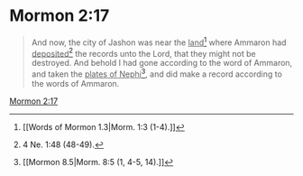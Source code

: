 # Mormon 2:17

> And now, the city of Jashon was near the <u>land</u>[^a] where Ammaron had <u>deposited</u>[^b] the records unto the Lord, that they might not be destroyed. And behold I had gone according to the word of Ammaron, and taken the <u>plates of Nephi</u>[^c], and did make a record according to the words of Ammaron.

[Mormon 2:17](https://www.churchofjesuschrist.org/study/scriptures/bofm/morm/2?lang=eng&id=p17#p17)


[^a]: [[Words of Mormon 1.3|Morm. 1:3 (1-4).]]
[^b]: 4 Ne. 1:48 (48-49).
[^c]: [[Mormon 8.5|Morm. 8:5 (1, 4-5, 14).]]
